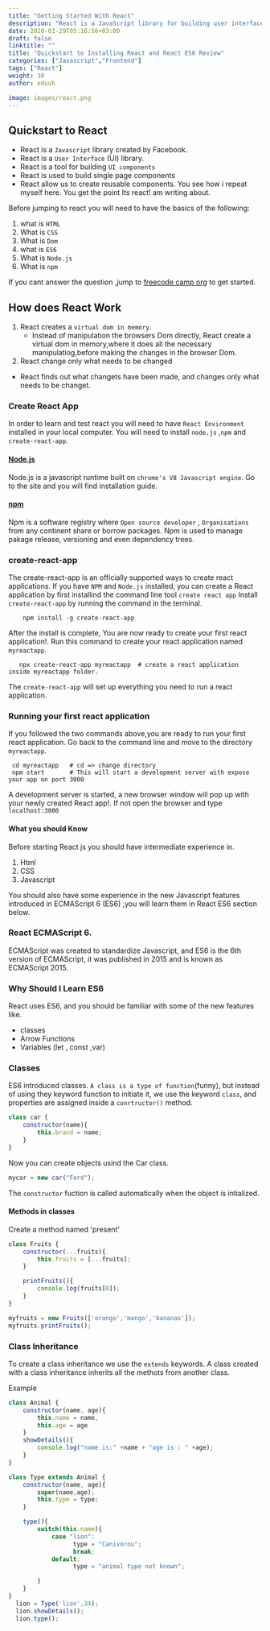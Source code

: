 ```yaml
---
title: "Getting Started With React"
description: "React is a JavaScript library for building user interfaces. It is maintained by Facebook and a community of individual developers and companies. React can be used as a base in the development of single-page or mobile applications"
date: 2020-01-29T05:16:56+03:00
draft: false
linktitle: ""
title: "Quickstart to Installing React and React ES6 Review"
categories: ["Javascript","Frontend"]
tags: ["React"]
weight: 30
author: eduuh

image: images/react.png
---
```

## Quickstart to React

* React is a `Javascript` library created by Facebook.
* React is a `User Interface` (UI) library.
* React is a tool for building `UI components`
* React is used to build single page components
* React allow us to create reusable components.
You see how i repeat myself here. You get the point Its react! am writing about.



Before jumping to react you will need to have the basics of the following:

1. what is `HTML`
2. What is `CSS`
3. What is `Dom`
4. what is `ES6`
5. What is  `Node.js`
6. What is `npm`

If you cant answer the question ,jump to [freecode camp  org](https://www.freecodecamp.org/) to get started.

## How does React Work
1. React creates a  `virtual dom in memory`. 
    - Instead of manipulation the browsers Dom directly, React create a virtual dom in memory,where it does all the necessary manipulatiog,before making the changes in the browser Dom.
2. React change only what needs to be changed
  - React finds out what changets have been made, and changes only what needs to be changet.

### Create React App

In order to learn and test react you will need to have `React Environment` installed in your local computer.
You will need to install `node.js` ,`npm` and `create-react-app`.

#### [Node.js](https://nodejs.org/en/)
Node.js is a javascript runtime built on `chrome's V8 Javascript engine`. Go to the site and you will find installation guide.

#### [npm]()
Npm is a software registry where `Open source developer` , `Organisations` from any continent share or borrow packages. Npm is used to manage pakage release, versioning and even dependency trees.

### create-react-app
The create-react-app is an officially supported ways to create react applications.
If you have `NPM` and `Node.js` installed, you can create a React application by first installind the
command line tool `create react app`
Install `create-react-app` by running the command in the terminal.
```
    npm install -g create-react-app   
```      
After the install is complete, You are now ready to create your first react application!.
Run this command to create your react application named `myreactapp`.
```
   npx create-react-app myreactapp  # create a react application inside myreactapp folder.
```
The `create-react-app` will set up everything you need to run a react application.

### Running your first react application
If you followed the two commands above,you are ready to run your first react application. Go back to the command line  and move to the directory `myreactapp`.
```
 cd myreactapp   # cd => change directory
 npm start       # This will start a development server with expose your app on port 3000
```
A development server is started, a new browser window will pop up with your newly created React app!. If not open
the browser and type `localhost:3000`

#### What you should Know
Before starting React js you should have intermediate experience in.

1. Html
2. CSS
3. Javascript

You should also have some experience in the new Javascript features introduced in ECMAScript 6 (ES6) ,you will learn them in React ES6 section below.

### React ECMAScript 6.
ECMAScript was created to standardize Javascript, and ES6 is the 6th version of ECMAScript, it was published in 2015 and is known as ECMAScript 2015.

### Why Should I Learn ES6
React uses ES6, and you should be familiar with some of the new features like.

* classes
* Arrow Functions
* Variables (let , const ,var)

### Classes
ES6 introduced classes.
`A class is a type of function`(funny), but instead of using they keyword function to initiate it, we use the keyword `class`, and properties are assigned inside a `conrtructor()` method.

```Javascript
class car {
    constructor(name){
        this.brand = name;
    }
}
```
Now you can create objects usind the Car class.
```Javascript
mycar = new car("Ford");
```
The `constructor` fuction is called automatically when the object is intialized.

#### Methods in classes
Create a method named 'present'
```Javascript
class Fruits {
    constructor(...fruits){
        this.fruits = [...fruits];
    }

    printFruits(){
        console.log(fruits[0]);
    }
}

myfruits = new Fruits(['orange','mango','bananas']);
myfruits.printFruits();
```
### Class Inheritance
To create a class inheritance we use the `extends` keywords.
A class created with a class inheritance inherits all the methots from another class.

Example
```Javascript
class Animal {
    constructor(name, age){
        this.name = name,
        this.age = age
    }
    showDetails(){
        console.log("name is:" +name + "age is : " +age);
    }
}

class Type extends Animal {
    constructor(name, age){
        super(name,age);
        this.type = type;
    }

    type(){
        switch(this.name){
            case "lion":
                  type = "Canivorou";
                  break;
            default:
                  type = "animal type not known";

        }
    }
}
  lion = Type('lion',34);
  lion.showDetails();
  lion.type();
```






